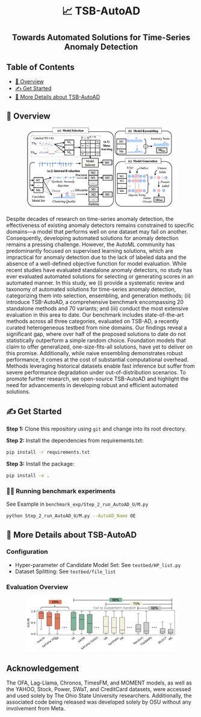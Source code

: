 <h1 align="center">📈 TSB-AutoAD</h1>
<h2 align="center">Towards Automated Solutions for Time-Series Anomaly Detection</h2>

## Table of Contents

- [📄 Overview](#overview)
- [✍️ Get Started](#start)
- [📖 More Details about TSB-AutoAD](#tsb)

<h2 id="overview"> 📄 Overview </h2>

<p align="center">
<img width="400" src="assets/system.png"/>
</p>

Despite decades of research on time-series anomaly detection, the effectiveness of existing anomaly detectors remains constrained to specific domains—a model that performs well on one dataset may fail on another. Consequently, developing automated solutions for anomaly detection remains a pressing challenge. However, the AutoML community has predominantly focused on supervised learning solutions, which are impractical for anomaly detection due to the lack of labeled data and the absence of a well-defined objective function for model evaluation.  While recent studies have evaluated standalone anomaly detectors, no study has ever evaluated automated solutions for selecting or generating scores in an automated manner. In this study, we (i) provide a systematic review and taxonomy of automated solutions for time-series anomaly detection, categorizing them into selection, ensembling, and generation methods; (ii) introduce TSB-AutoAD, a comprehensive benchmark encompassing 20 standalone methods and 70 variants; and (iii) conduct the most extensive evaluation in this area to date. Our benchmark includes state-of-the-art methods across all three categories, evaluated on TSB-AD, a recently curated heterogeneous testbed from nine domains. Our findings reveal a significant gap, where over half of the proposed solutions to date do not statistically outperform a simple random choice. Foundation models that claim to offer generalized, one-size-fits-all solutions, have yet to deliver on this promise. Additionally, while naive ensembling demonstrates robust performance, it comes at the cost of substantial computational overhead. Methods leveraging historical datasets enable fast inference but suffer from severe performance degradation under out-of-distribution scenarios. To promote further research, we open-source TSB-AutoAD and highlight the need for advancements in developing robust and efficient automated solutions.


<h2 id="start"> ✍️ Get Started </h2>

**Step 1:** Clone this repository using `git` and change into its root directory.

**Step 2:** Install the dependencies from requirements.txt:
```bash
pip install -r requirements.txt
```

**Step 3:** Install the package:
```bash
pip install -e .
```

<h3 id="usage">🧑‍💻 Running benchmark experiments</h3>

See Example in `benchmark_exp/Step_2_run_AutoAD_U/M.py`

```bash
python Step_2_run_AutoAD_U/M.py --AutoAD_Name OE
```


<h2 id="tsb"> 📖 More Details about TSB-AutoAD </h2>

### Configuration

* Hyper-parameter of Candidate Model Set: See `testbed/HP_list.py`
* Dataset Splitting: See `testbed/file_list`

### Evaluation Overview

<p align="center">
<img width="400" src="assets/performance_overview.png"/>
</p>


## Acknowledgement

The OFA, Lag-Llama, Chronos, TimesFM, and MOMENT models, as well as the YAHOO, Stock, Power, SWaT, and CreditCard datasets, were accessed and used solely by The Ohio State University researchers. Additionally, the associated code being released was developed solely by OSU without any involvement from Meta.